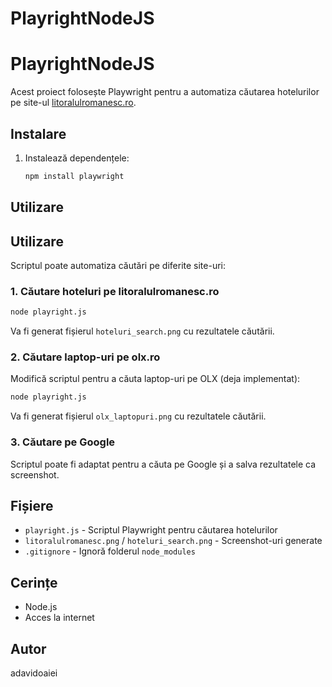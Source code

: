 # PlayrightNodeJS
# PlayrightNodeJS

Acest proiect folosește Playwright pentru a automatiza căutarea hotelurilor pe site-ul [litoralulromanesc.ro](https://litoralulromanesc.ro).

## Instalare

1. Instalează dependențele:
   ```bash
   npm install playwright
   ```

## Utilizare


## Utilizare

Scriptul poate automatiza căutări pe diferite site-uri:

### 1. Căutare hoteluri pe litoralulromanesc.ro
```bash
node playright.js
```
Va fi generat fișierul `hoteluri_search.png` cu rezultatele căutării.

### 2. Căutare laptop-uri pe olx.ro
Modifică scriptul pentru a căuta laptop-uri pe OLX (deja implementat):
```bash
node playright.js
```
Va fi generat fișierul `olx_laptopuri.png` cu rezultatele căutării.

### 3. Căutare pe Google
Scriptul poate fi adaptat pentru a căuta pe Google și a salva rezultatele ca screenshot.

## Fișiere

- `playright.js` - Scriptul Playwright pentru căutarea hotelurilor
- `litoralulromanesc.png` / `hoteluri_search.png` - Screenshot-uri generate
- `.gitignore` - Ignoră folderul `node_modules`

## Cerințe

- Node.js
- Acces la internet

## Autor

adavidoaiei
